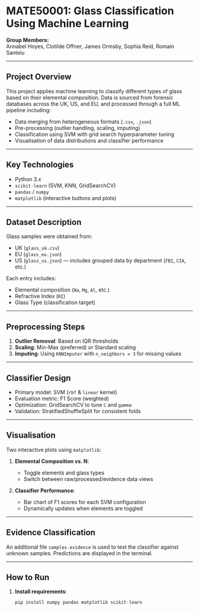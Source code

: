 # MATE50001: Glass Classification Using Machine Learning

**Group Members:**  
Annabel Hoyes, Clotilde Offner, James Ormsby, Sophia Reid, Romain Santeiu  

---

## Project Overview

This project applies machine learning to classify different types of glass based on their elemental composition. Data is sourced from forensic databases across the UK, US, and EU, and processed through a full ML pipeline including:

- Data merging from heterogeneous formats (`.csv`, `.json`)
- Pre-processing (outlier handling, scaling, imputing)
- Classification using SVM with grid search hyperparameter tuning
- Visualisation of data distributions and classifier performance

---

## Key Technologies

- Python 3.x
- `scikit-learn` (SVM, KNN, GridSearchCV)
- `pandas` / `numpy`
- `matplotlib` (interactive buttons and plots)

---

## Dataset Description

Glass samples were obtained from:
- UK (`glass_uk.csv`)
- EU (`glass_eu.json`)
- US (`glass_us.json`) — includes grouped data by department (`FBI`, `CIA`, etc.)

Each entry includes:
- Elemental composition (`Na`, `Mg`, `Al`, etc.)
- Refractive Index (`RI`)
- Glass Type (classification target)

---

## Preprocessing Steps

1. **Outlier Removal**: Based on IQR thresholds
2. **Scaling**: Min-Max (preferred) or Standard scaling
3. **Imputing**: Using `KNNImputer` with `n_neighbors = 3` for missing values

---

## Classifier Design

- Primary model: SVM (`rbf` & `linear` kernel)  
- Evaluation metric: F1 Score (weighted)  
- Optimization: GridSearchCV to tune `C` and `gamma`  
- Validation: StratifiedShuffleSplit for consistent folds

---

## Visualisation

Two interactive plots using `matplotlib`:
1. **Elemental Composition vs. N**:
   - Toggle elements and glass types
   - Switch between raw/processed/evidence data views

2. **Classifier Performance**:
   - Bar chart of F1 scores for each SVM configuration
   - Dynamically updates when elements are toggled

---

## Evidence Classification

An additional file `samples.evidence` is used to test the classifier against unknown samples. Predictions are displayed in the terminal.

---

## How to Run

1. **Install requirements**:
   ```bash
   pip install numpy pandas matplotlib scikit-learn
